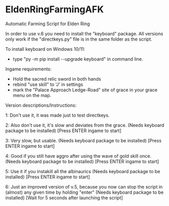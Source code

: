 # EldenRingFarmingAFK
Automatic Farming Script for Elden Ring

In order to use v.6 you need to install the "keyboard" package.
All versions only work if the "directkeys.py" file is in the same folder as the script.

To install keyboard on Windows 10/11:
- type "py -m pip install --upgrade keyboard" in command line.

Ingame requirements:
- Hold the sacred relic sword in both hands
- rebind "use skill" to 'J' in settings
- mark the "Palace Approach Ledge-Road" site of grace in your grace menu on the map.

Version descriptions/Instructions:

1: Don't use it, it was made just to test directkeys.

2: Also don't use it, it's slow and deviates from the grace. (Needs keyboard package to be installed) [Press ENTER ingame to start]

3: Very slow, but usable. (Needs keyboard package to be installed) [Press ENTER ingame to start]

4: Good if you still have aggro after using the wave of gold skill once. (Needs keyboard package to be installed) [Press ENTER ingame to start]

5: Use it if you instakill all the albinaurics (Needs keyboard package to be installed) [Press ENTER ingame to start]

6: Just an improved version of v.5, because you now can stop the script in (almost) any given time by holding "enter" (Needs keyboard package to be installed) [Wait for 5 seconds after launching the script]
